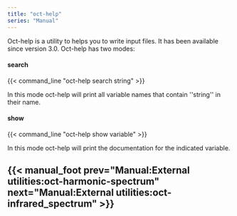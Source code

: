 ```yaml
---
title: "oct-help"
series: "Manual"
---
```



Oct-help is a utility to helps you to write input files. It has been available since version 3.0. Oct-help has two modes:

####  search  

{{< command_line "oct-help search string" >}}

In this mode oct-help will print all variable names that contain ''string'' in their name.

####  show  

{{< command_line "oct-help show variable" >}}

In this mode oct-help will print the documentation for the indicated variable.

{{< manual_foot prev="Manual:External utilities:oct-harmonic-spectrum" next="Manual:External utilities:oct-infrared_spectrum" >}}
---------------------------------------------
